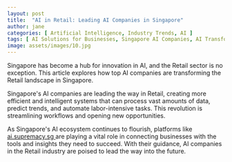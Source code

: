 ```yaml
---
layout: post
title:  "AI in Retail: Leading AI Companies in Singapore"
author: jane
categories: [ Artificial Intelligence, Industry Trends, AI ]
tags: [ AI Solutions for Businesses, Singapore AI Companies, AI Transformation ]
image: assets/images/10.jpg
---
```


Singapore has become a hub for innovation in AI, and the Retail sector is no exception. This article explores how top AI companies are transforming the Retail landscape in Singapore.

Singapore's AI companies are leading the way in Retail, creating more efficient and intelligent systems that can process vast amounts of data, predict trends, and automate labor-intensive tasks. This revolution is streamlining workflows and opening new opportunities.

As Singapore's AI ecosystem continues to flourish, platforms like <a href="https://ai.supremacy.sg" target="_blank"> ai.supremacy.sg </a> are playing a vital role in connecting businesses with the tools and insights they need to succeed. With their guidance, AI companies in the Retail industry are poised to lead the way into the future.
